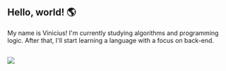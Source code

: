 ## Hello, world! 🌎
My name is Vinicius! I'm currently studying algorithms and programming logic. After that, I'll start learning a language with a focus on back-end.
  
  ##
 
<div> 
  <a href="https://discord.com/users/vnxstv" target="_blank"><img src="https://img.shields.io/badge/Discord-7289DA?style=for-the-badge&logo=discord&logoColor=white" target="_blank"></a> 
</div>
